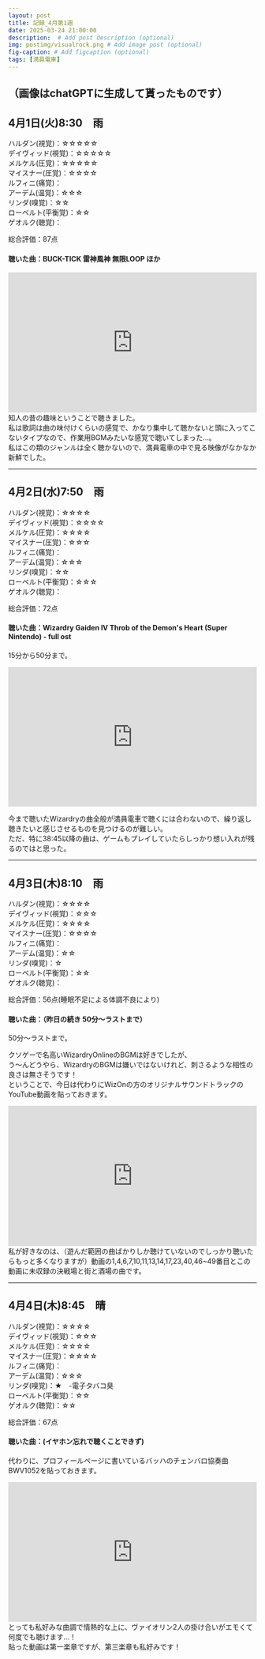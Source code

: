 ```yaml
---
layout: post
title: 記録_4月第1週
date: 2025-03-24 21:00:00
description:  # Add post description (optional)
img: postimg/visualrock.png # Add image post (optional)
fig-caption: # Add figcaption (optional)
tags: [満員電車]
---
```

（画像はchatGPTに生成して貰ったものです）
---
## 4月1日(火)8:30　雨

ハルダン(視覚)：☆☆☆☆☆ <br>
デイヴィッド(視覚)：☆☆☆☆☆ <br>
メルケル(圧覚)：☆☆☆☆☆ <br>
マイスナー(圧覚)：☆☆☆☆ <br>
ルフィニ(痛覚)： <br>
アーデム(温覚)：☆☆☆ <br>
リンダ(嗅覚)：☆☆ <br>
ローベルト(平衡覚)：☆☆ <br>
ゲオルク(聴覚)： <br>

総合評価：87点

#### 聴いた曲：BUCK-TICK 雷神風神 無限LOOP ほか
<div style="position: relative; padding-bottom: 56.25%; height: 0; overflow: hidden;">
  <iframe src="https://www.youtube.com/embed/o7AIdYEqt3M"
          style="position: absolute; top: 0; left: 0; width: 100%; height: 100%;"
          frameborder="0" allowfullscreen>
  </iframe>
</div>
知人の昔の趣味ということで聴きました。<br>
私は歌詞は曲の味付けくらいの感覚で、かなり集中して聴かないと頭に入ってこないタイプなので、作業用BGMみたいな感覚で聴いてしまった…。<br>
私はこの類のジャンルは全く聴かないので、満員電車の中で見る映像がなかなか新鮮でした。

---
## 4月2日(水)7:50　雨

ハルダン(視覚)：☆☆☆☆ <br>
デイヴィッド(視覚)：☆☆☆☆ <br>
メルケル(圧覚)：☆☆☆☆ <br>
マイスナー(圧覚)：☆☆☆ <br>
ルフィニ(痛覚)： <br>
アーデム(温覚)：☆☆☆ <br>
リンダ(嗅覚)：☆☆ <br>
ローベルト(平衡覚)：☆☆☆ <br>
ゲオルク(聴覚)： <br>

総合評価：72点

#### 聴いた曲：Wizardry Gaiden IV Throb of the Demon's Heart (Super Nintendo) - full ost
15分から50分まで。
<div style="position: relative; padding-bottom: 56.25%; height: 0; overflow: hidden;">
  <iframe src="https://www.youtube.com/embed/1LpZCX8teBc" style="position: absolute; top: 0; left: 0; width: 100%; height: 100%;"
          frameborder="0" allowfullscreen>
  </iframe>
</div>

今まで聴いたWizardryの曲全般が満員電車で聴くには合わないので、繰り返し聴きたいと感じさせるものを見つけるのが難しい。<br>
ただ、特に38:45以降の曲は、ゲームもプレイしていたらしっかり想い入れが残るのではと思った。

---
## 4月3日(木)8:10　雨

ハルダン(視覚)：☆☆☆☆ <br>
デイヴィッド(視覚)：☆☆☆ <br>
メルケル(圧覚)：☆☆☆☆ <br>
マイスナー(圧覚)：☆☆☆☆ <br>
ルフィニ(痛覚)： <br>
アーデム(温覚)：☆☆ <br>
リンダ(嗅覚)：☆ <br>
ローベルト(平衡覚)：☆☆ <br>
ゲオルク(聴覚)： <br>

総合評価：56点(睡眠不足による体調不良により)

#### 聴いた曲：（昨日の続き 50分～ラストまで）
50分～ラストまで。

クソゲーで名高いWizardryOnlineのBGMは好きでしたが、<br>
う～んどうやら、WizardryのBGMは嫌いではないけれど、刺さるような相性の良さは無さそうです！<br>
ということで、今日は代わりにWizOnの方のオリジナルサウンドトラックのYouTube動画を貼っておきます。<br>
<div style="position: relative; padding-bottom: 56.25%; height: 0; overflow: hidden;">
  <iframe src="https://www.youtube.com/embed/CvURXkkDp7w" style="position: absolute; top: 0; left: 0; width: 100%; height: 100%;"
          frameborder="0" allowfullscreen>
  </iframe>
</div>
私が好きなのは、（遊んだ範囲の曲ばかりしか聴けていないのでしっかり聴いたらもっと多くなりますが）動画の1,4,6,7,10,11,13,14,17,23,40,46~49番目とこの動画に未収録の決戦場と街と酒場の曲です。

---
## 4月4日(木)8:45　晴

ハルダン(視覚)：☆☆☆☆ <br>
デイヴィッド(視覚)：☆☆☆ <br>
メルケル(圧覚)：☆☆☆☆ <br>
マイスナー(圧覚)：☆☆☆☆ <br>
ルフィニ(痛覚)： <br>
アーデム(温覚)：☆☆☆ <br>
リンダ(嗅覚)：★　-電子タバコ臭 <br>
ローベルト(平衡覚)：☆☆ <br>
ゲオルク(聴覚)：☆☆ <br>

総合評価：67点

#### 聴いた曲：(イヤホン忘れで聴くことできず)
代わりに、プロフィールページに書いているバッハのチェンバロ協奏曲BWV1052を貼っておきます。
<div style="position: relative; padding-bottom: 56.25%; height: 0; overflow: hidden;">
  <iframe src="https://www.youtube.com/embed/XcsfDxojdV8" style="position: absolute; top: 0; left: 0; width: 100%; height: 100%;"
          frameborder="0" allowfullscreen>
  </iframe>
</div>
とっても私好みな曲調で情熱的な上に、ヴァイオリン2人の掛け合いがエモくて何度でも聴けます…！<br>
貼った動画は第一楽章ですが、第三楽章も私好みです！
